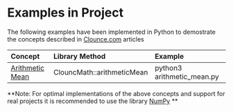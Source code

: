 # Examples in Project

The following examples have been implemented in Python to demostrate the concepts described in [Clounce.com](https://www.clounce.com/) articles

| Concept | Library Method | Example |
|:---------|:----------------|:---------|
| [Arithmetic Mean](http://www.clounce.com/mathematics/arithmetic_mean) | ClouncMath::arithmeticMean | python3 arithmetic_mean.py |

**Note: For optimal implementations of the above concepts and support for real projects it is recommended to use the library [NumPy](http://www.numpy.org/) **